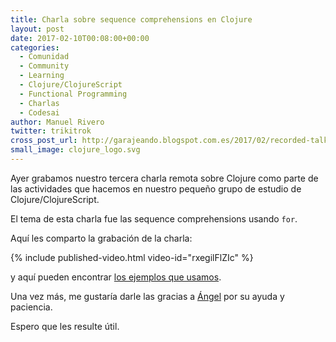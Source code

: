 ```yaml
---
title: Charla sobre sequence comprehensions en Clojure
layout: post
date: 2017-02-10T00:08:00+00:00
categories:
  - Comunidad
  - Community
  - Learning
  - Clojure/ClojureScript
  - Functional Programming
  - Charlas
  - Codesai
author: Manuel Rivero
twitter: trikitrok
cross_post_url: http://garajeando.blogspot.com.es/2017/02/recorded-talk-about-sequence.html
small_image: clojure_logo.svg
---
```


Ayer grabamos nuestro tercera charla remota sobre Clojure como parte de las actividades que hacemos en nuestro pequeño grupo de estudio de Clojure/ClojureScript.

El tema de esta charla fue las sequence comprehensions usando `for`. 

Aquí les comparto la grabación de la charla:

{% include published-video.html video-id="rxegilFlZIc" %}

y aquí pueden encontrar [los ejemplos que usamos](https://gist.github.com/trikitrok/b10e2af0225f85491728).

Una vez más, me gustaría darle las gracias a [Ángel](https://twitter.com/rojo_angel) por su ayuda y paciencia.

Espero que les resulte útil.